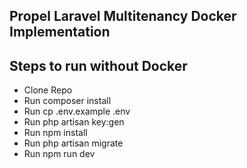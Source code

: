 ## Propel Laravel Multitenancy Docker Implementation 

## Steps to run without Docker 
- Clone Repo 
- Run composer install
- Run cp .env.example .env
- Run php artisan key:gen 
- Run npm install 
- Run php artisan migrate 
- Run npm run dev


